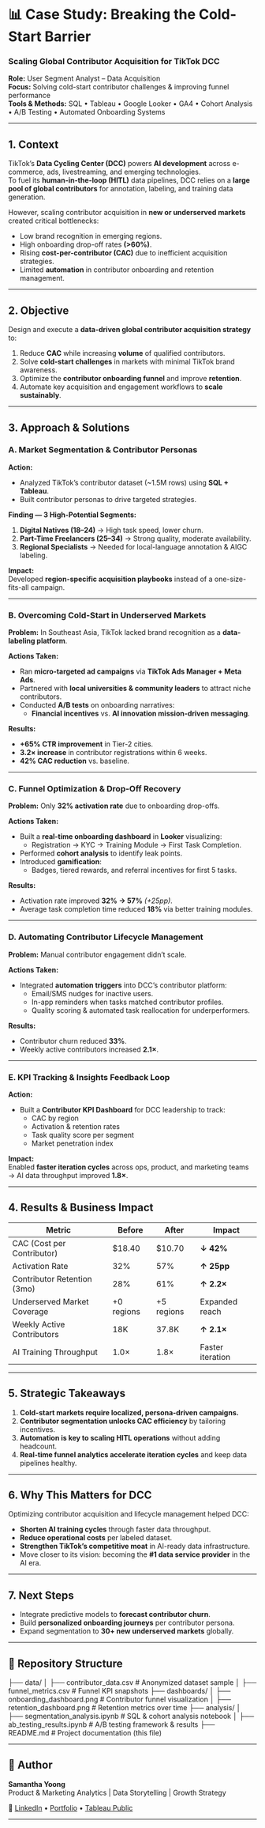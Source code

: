 # 📊 Case Study: Breaking the Cold-Start Barrier  
### Scaling Global Contributor Acquisition for TikTok DCC

**Role:** User Segment Analyst – Data Acquisition  
**Focus:** Solving cold-start contributor challenges & improving funnel performance  
**Tools & Methods:** SQL • Tableau • Google Looker • GA4 • Cohort Analysis • A/B Testing • Automated Onboarding Systems  

---

## **1. Context**

TikTok’s **Data Cycling Center (DCC)** powers **AI development** across e-commerce, ads, livestreaming, and emerging technologies.  
To fuel its **human-in-the-loop (HITL)** data pipelines, DCC relies on a **large pool of global contributors** for annotation, labeling, and training data generation.

However, scaling contributor acquisition in **new or underserved markets** created critical bottlenecks:

- Low brand recognition in emerging regions.
- High onboarding drop-off rates **(>60%)**.
- Rising **cost-per-contributor (CAC)** due to inefficient acquisition strategies.
- Limited **automation** in contributor onboarding and retention management.

---

## **2. Objective**

Design and execute a **data-driven global contributor acquisition strategy** to:

1. Reduce **CAC** while increasing **volume** of qualified contributors.
2. Solve **cold-start challenges** in markets with minimal TikTok brand awareness.
3. Optimize the **contributor onboarding funnel** and improve **retention**.
4. Automate key acquisition and engagement workflows to **scale sustainably**.

---

## **3. Approach & Solutions**

### **A. Market Segmentation & Contributor Personas**
**Action:**  
- Analyzed TikTok’s contributor dataset (~1.5M rows) using **SQL + Tableau**.  
- Built contributor personas to drive targeted strategies.

**Finding — 3 High-Potential Segments:**
1. **Digital Natives (18–24)** → High task speed, lower churn.  
2. **Part-Time Freelancers (25–34)** → Strong quality, moderate availability.  
3. **Regional Specialists** → Needed for local-language annotation & AIGC labeling.

**Impact:**  
Developed **region-specific acquisition playbooks** instead of a one-size-fits-all campaign.

---

### **B. Overcoming Cold-Start in Underserved Markets**
**Problem:** In Southeast Asia, TikTok lacked brand recognition as a **data-labeling platform**.

**Actions Taken:**
- Ran **micro-targeted ad campaigns** via **TikTok Ads Manager + Meta Ads**.
- Partnered with **local universities & community leaders** to attract niche contributors.
- Conducted **A/B tests** on onboarding narratives:
  - **Financial incentives** vs. **AI innovation mission-driven messaging**.

**Results:**
- **+65% CTR improvement** in Tier-2 cities.  
- **3.2× increase** in contributor registrations within 6 weeks.  
- **42% CAC reduction** vs. baseline.

---

### **C. Funnel Optimization & Drop-Off Recovery**
**Problem:** Only **32% activation rate** due to onboarding drop-offs.

**Actions Taken:**
- Built a **real-time onboarding dashboard** in **Looker** visualizing:
  - Registration → KYC → Training Module → First Task Completion.
- Performed **cohort analysis** to identify leak points.
- Introduced **gamification**:
  - Badges, tiered rewards, and referral incentives for first 5 tasks.

**Results:**
- Activation rate improved **32% → 57%** *(+25pp)*.  
- Average task completion time reduced **18%** via better training modules.

---

### **D. Automating Contributor Lifecycle Management**
**Problem:** Manual contributor engagement didn’t scale.

**Actions Taken:**
- Integrated **automation triggers** into DCC’s contributor platform:
  - Email/SMS nudges for inactive users.
  - In-app reminders when tasks matched contributor profiles.
  - Quality scoring & automated task reallocation for underperformers.

**Results:**
- Contributor churn reduced **33%**.  
- Weekly active contributors increased **2.1×**.

---

### **E. KPI Tracking & Insights Feedback Loop**
**Action:**  
- Built a **Contributor KPI Dashboard** for DCC leadership to track:
  - CAC by region  
  - Activation & retention rates  
  - Task quality score per segment  
  - Market penetration index  

**Impact:**  
Enabled **faster iteration cycles** across ops, product, and marketing teams → AI data throughput improved **1.8×**.

---

## **4. Results & Business Impact**

| **Metric**                     | **Before** | **After** | **Impact**        |
| ---------------------------- | ----------- | ---------- | ----------------- |
| CAC (Cost per Contributor)   | $18.40      | $10.70     | **↓ 42%**        |
| Activation Rate             | 32%         | 57%        | **↑ 25pp**       |
| Contributor Retention (3mo) | 28%         | 61%        | **↑ 2.2×**      |
| Underserved Market Coverage | +0 regions  | +5 regions | Expanded reach   |
| Weekly Active Contributors  | 18K         | 37.8K      | **↑ 2.1×**      |
| AI Training Throughput      | 1.0×        | 1.8×       | Faster iteration |

---

## **5. Strategic Takeaways**
1. **Cold-start markets require localized, persona-driven campaigns.**  
2. **Contributor segmentation unlocks CAC efficiency** by tailoring incentives.  
3. **Automation is key to scaling HITL operations** without adding headcount.  
4. **Real-time funnel analytics accelerate iteration cycles** and keep data pipelines healthy.

---

## **6. Why This Matters for DCC**

Optimizing contributor acquisition and lifecycle management helped DCC:

- **Shorten AI training cycles** through faster data throughput.  
- **Reduce operational costs** per labeled dataset.  
- **Strengthen TikTok’s competitive moat** in AI-ready data infrastructure.  
- Move closer to its vision: becoming the **#1 data service provider** in the AI era.

---

## **7. Next Steps**
- Integrate predictive models to **forecast contributor churn**.  
- Build **personalized onboarding journeys** per contributor persona.  
- Expand segmentation to **30+ new underserved markets** globally.

---

## **📌 Repository Structure**

├── data/
│ ├── contributor_data.csv # Anonymized dataset sample
│ ├── funnel_metrics.csv # Funnel KPI snapshots
├── dashboards/
│ ├── onboarding_dashboard.png # Contributor funnel visualization
│ ├── retention_dashboard.png # Retention metrics over time
├── analysis/
│ ├── segmentation_analysis.ipynb # SQL & cohort analysis notebook
│ ├── ab_testing_results.ipynb # A/B testing framework & results
├── README.md # Project documentation (this file)

---

## **👤 Author**
**Samantha Yoong**  
Product & Marketing Analytics | Data Storytelling | Growth Strategy  

🔗 [LinkedIn](https://www.linkedin.com/in/samantha-yoong-8551b4226/) • [Portfolio](https://samanthayoong.github.io/my-portfolio/) • [Tableau Public](https://public.tableau.com/app/profile/samantha.yoong/vizzes)  

---

